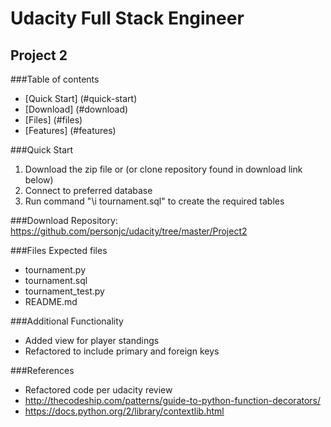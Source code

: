 # Udacity Full Stack Engineer
## Project 2

###Table of contents

* [Quick Start] (#quick-start)
* [Download] (#download)
* [Files] (#files)
* [Features] (#features)

###Quick Start
1. Download the zip file or (or clone repository found in download link below)
2. Connect to preferred database
3. Run command "\i tournament.sql" to create the required tables

###Download
Repository: https://github.com/personjc/udacity/tree/master/Project2

###Files
Expected files
* tournament.py
* tournament.sql
* tournament_test.py
* README.md

###Additional Functionality
* Added view for player standings
* Refactored to include primary and foreign keys

###References
* Refactored code per udacity review
* http://thecodeship.com/patterns/guide-to-python-function-decorators/
* https://docs.python.org/2/library/contextlib.html